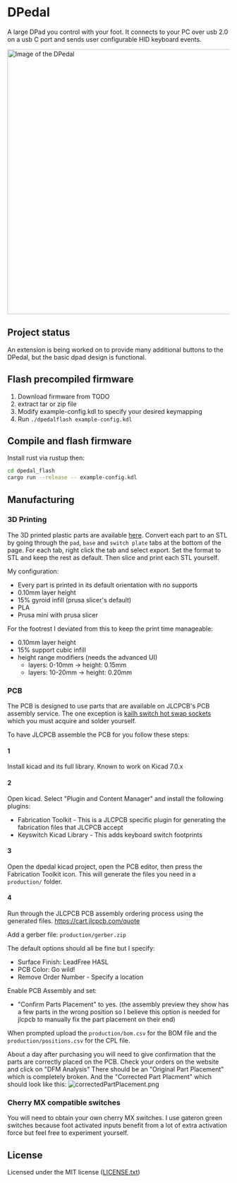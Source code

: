 # DPedal

A large DPad you control with your foot.
It connects to your PC over usb 2.0 on a usb C port and sends user configurable HID keyboard events.
<!--It can be extended with a large array of buttons for your other foot.
But it is only designed to supplement a keyboard and/or voice dictation, not to replace them.-->

<img width="600px" alt="Image of the DPedal" src="https://media.hachyderm.io/media_attachments/files/109/760/254/454/933/863/original/559a289ef2537da9.jpeg">

## Project status

An extension is being worked on to provide many additional buttons to the DPedal, but the basic dpad design is functional.

## Flash precompiled firmware

1. Download firmware from TODO
2. extract tar or zip file
3. Modify example-config.kdl to specify your desired keymapping
4. Run `./dpedalflash example-config.kdl`

## Compile and flash firmware

Install rust via rustup then:

```bash
cd dpedal_flash
cargo run --release -- example-config.kdl
```

## Manufacturing

### 3D Printing

The 3D printed plastic parts are available [here](https://cad.onshape.com/documents/b3650977a607511c32026f52/w/79027c5ddd8ad99ee7db1e2a/e/7192077cb58abe7f31bd20c3?renderMode=0&uiState=63ad8d5084623c01cce27891).
Convert each part to an STL by going through the `pad`, `base` and `switch plate` tabs at the bottom of the page.
For each tab, right click the tab and select export.
Set the format to STL and keep the rest as default.
Then slice and print each STL yourself.

My configuration:

* Every part is printed in its default orientation with no supports
* 0.10mm layer height
* 15% gyroid infill (prusa slicer's default)
* PLA
* Prusa mini with prusa slicer

For the footrest I deviated from this to keep the print time manageable:

* 0.10mm layer height
* 15% support cubic infill
* height range modifiers (needs the advanced UI)
  * layers: 0-10mm -> height: 0.15mm
  * layers: 10-20mm -> height: 0.20mm

### PCB

The PCB is designed to use parts that are available on JLCPCB's PCB assembly service.
The one exception is [kailh switch hot swap sockets](https://www.aliexpress.com/item/32959301642.html) which you must acquire and solder yourself.

To have JLCPCB assemble the PCB for you follow these steps:

#### 1

Install kicad and its full library.
Known to work on Kicad 7.0.x

#### 2

Open kicad.
Select "Plugin and Content Manager" and install the following plugins:

* Fabrication Toolkit - This is a JLCPCB specific plugin for generating the fabrication files that JLCPCB accept
* Keyswitch Kicad Library - This adds keyboard switch footprints

#### 3

Open the dpedal kicad project, open the PCB editor, then press the Fabrication Toolkit icon.
This will generate the files you need in a `production/` folder.

#### 4

Run through the JLCPCB PCB assembly ordering process using the generated files.
<https://cart.jlcpcb.com/quote>

Add a gerber file: `production/gerber.zip`

The default options should all be fine but I specify:

* Surface Finish: LeadFree HASL
* PCB Color: Go wild!
* Remove Order Number - Specify a location

Enable PCB Assembly and set:

* "Confirm Parts Placement" to yes. (the assembly preview they show has a few parts in the wrong position so I believe this option is needed for jlcpcb to manually fix the part placement on their end)

When prompted upload the `production/bom.csv` for the BOM file and the `production/positions.csv` for the CPL file.

About a day after purchasing you will need to give confirmation that the parts are correctly placed on the PCB.
Check your orders on the website and click on "DFM Analysis"
There should be an "Original Part Placement" which is completely broken.
And the "Corrected Part Placment" which should look like this:
![correctedPartPlacement.png]()

### Cherry MX compatible switches

You will need to obtain your own cherry MX switches.
I use gateron green switches because foot activated inputs benefit from a lot of extra activation force but feel free to experiment yourself.

## License

Licensed under the MIT license ([LICENSE.txt](license.txt))
